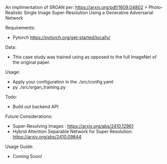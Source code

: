 An implimentation of SRGAN per: <https://arxiv.org/pdf/1609.04802>
    > Photo-Realistic Single Image Super-Resolution Using a Generative Adversarial Network

Requirements:
- Pytorch <https://pytorch.org/get-started/locally/>

Data:
- This case study was trained using <tiny-imagenet-200> as opposed to the full ImageNet of the original paper.

Usage:
- Apply your configuration in the ./src/config.yaml
- py ./src/srgan_training.py

Todo:
- Build out backend API

Future Considerations:
- Super-Resolving Images : https://arxiv.org/abs/2410.12961
- Hybrid Attention Separable Network for Super Resolution: https://arxiv.org/abs/2410.09844

Usage Guide:
- Coming Soon!